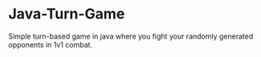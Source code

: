 # Java-Turn-Game

Simple turn-based game in java where you fight your randomly generated opponents in 1v1 combat.
